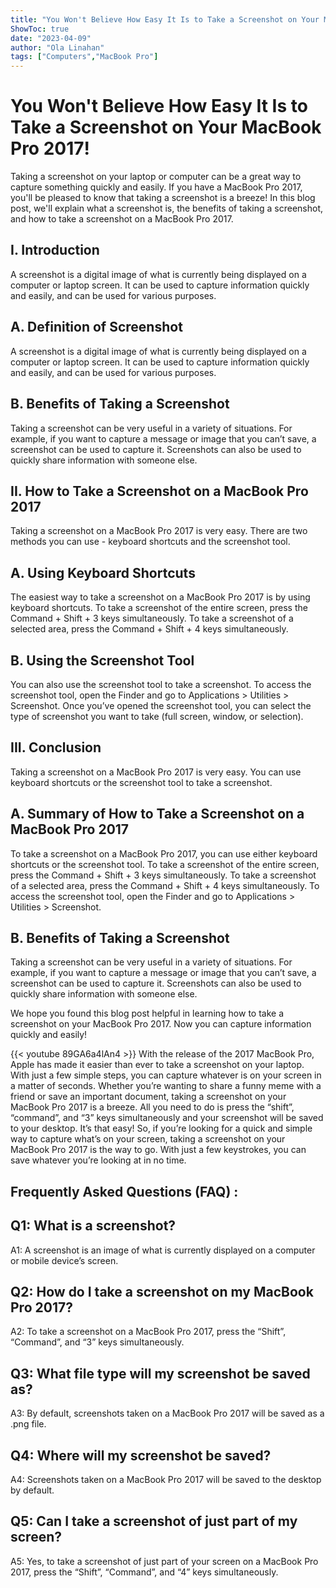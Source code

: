 ```yaml
---
title: "You Won't Believe How Easy It Is to Take a Screenshot on Your MacBook Pro 2017!"
ShowToc: true 
date: "2023-04-09"
author: "Ola Linahan" 
tags: ["Computers","MacBook Pro"]
---
```

# You Won't Believe How Easy It Is to Take a Screenshot on Your MacBook Pro 2017!

Taking a screenshot on your laptop or computer can be a great way to capture something quickly and easily. If you have a MacBook Pro 2017, you'll be pleased to know that taking a screenshot is a breeze! In this blog post, we'll explain what a screenshot is, the benefits of taking a screenshot, and how to take a screenshot on a MacBook Pro 2017.

## I. Introduction

A screenshot is a digital image of what is currently being displayed on a computer or laptop screen. It can be used to capture information quickly and easily, and can be used for various purposes. 

## A. Definition of Screenshot

A screenshot is a digital image of what is currently being displayed on a computer or laptop screen. It can be used to capture information quickly and easily, and can be used for various purposes.

## B. Benefits of Taking a Screenshot

Taking a screenshot can be very useful in a variety of situations. For example, if you want to capture a message or image that you can’t save, a screenshot can be used to capture it. Screenshots can also be used to quickly share information with someone else. 

## II. How to Take a Screenshot on a MacBook Pro 2017

Taking a screenshot on a MacBook Pro 2017 is very easy. There are two methods you can use - keyboard shortcuts and the screenshot tool. 

## A. Using Keyboard Shortcuts

The easiest way to take a screenshot on a MacBook Pro 2017 is by using keyboard shortcuts. To take a screenshot of the entire screen, press the Command + Shift + 3 keys simultaneously. To take a screenshot of a selected area, press the Command + Shift + 4 keys simultaneously. 

## B. Using the Screenshot Tool

You can also use the screenshot tool to take a screenshot. To access the screenshot tool, open the Finder and go to Applications > Utilities > Screenshot. Once you’ve opened the screenshot tool, you can select the type of screenshot you want to take (full screen, window, or selection). 

## III. Conclusion

Taking a screenshot on a MacBook Pro 2017 is very easy. You can use keyboard shortcuts or the screenshot tool to take a screenshot. 

## A. Summary of How to Take a Screenshot on a MacBook Pro 2017

To take a screenshot on a MacBook Pro 2017, you can use either keyboard shortcuts or the screenshot tool. To take a screenshot of the entire screen, press the Command + Shift + 3 keys simultaneously. To take a screenshot of a selected area, press the Command + Shift + 4 keys simultaneously. To access the screenshot tool, open the Finder and go to Applications > Utilities > Screenshot. 

## B. Benefits of Taking a Screenshot

Taking a screenshot can be very useful in a variety of situations. For example, if you want to capture a message or image that you can’t save, a screenshot can be used to capture it. Screenshots can also be used to quickly share information with someone else. 

We hope you found this blog post helpful in learning how to take a screenshot on your MacBook Pro 2017. Now you can capture information quickly and easily!

{{< youtube 89GA6a4lAn4 >}} 
With the release of the 2017 MacBook Pro, Apple has made it easier than ever to take a screenshot on your laptop. With just a few simple steps, you can capture whatever is on your screen in a matter of seconds. Whether you’re wanting to share a funny meme with a friend or save an important document, taking a screenshot on your MacBook Pro 2017 is a breeze. All you need to do is press the “shift”, “command”, and “3” keys simultaneously and your screenshot will be saved to your desktop. It’s that easy! So, if you’re looking for a quick and simple way to capture what’s on your screen, taking a screenshot on your MacBook Pro 2017 is the way to go. With just a few keystrokes, you can save whatever you’re looking at in no time.

## Frequently Asked Questions (FAQ) :
## Q1: What is a screenshot?
A1: A screenshot is an image of what is currently displayed on a computer or mobile device’s screen.

## Q2: How do I take a screenshot on my MacBook Pro 2017?
A2: To take a screenshot on a MacBook Pro 2017, press the “Shift”, “Command”, and “3” keys simultaneously.

## Q3: What file type will my screenshot be saved as?
A3: By default, screenshots taken on a MacBook Pro 2017 will be saved as a .png file.

## Q4: Where will my screenshot be saved?
A4: Screenshots taken on a MacBook Pro 2017 will be saved to the desktop by default.

## Q5: Can I take a screenshot of just part of my screen?
A5: Yes, to take a screenshot of just part of your screen on a MacBook Pro 2017, press the “Shift”, “Command”, and “4” keys simultaneously.




